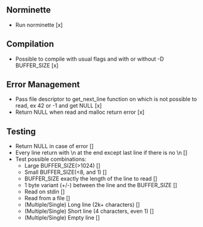 ## Norminette

- Run norminette [x]

## Compilation

- Possible to compile with usual flags and with or without -D BUFFER_SIZE [x]

## Error Management

- Pass file descriptor to get_next_line function on which is not possible to read, ex 42 or -1 and get NULL [x]
- Return NULL when read and malloc return error [x]

## Testing

- Return NULL in case of error []
- Every line return with \n at the end except last line if there is no \n []
- Test possible combinations:
    - Large BUFFER_SIZE(>1024) []
    - Small BUFFER_SIZE(<8, and 1) []
    - BUFFER_SIZE exactly the length of the line to read []
    - 1 byte variant (+/-) between the line and the BUFFER_SIZE []
    - Read on stdin []
    - Read from a file []
    - (Multiple/Single) Long line (2k+ characters) []
    - (Multiple/Single) Short line (4 characters, even 1) []
    - (Multiple/Single) Empty line []

